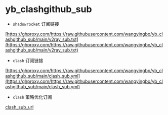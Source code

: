 # yb_clashgithub_sub



- `shadowrocket` 订阅链接

[https://ghproxy.com/https://raw.githubusercontent.com/wangyingbo/yb_clashgithub_sub/main/v2ray_sub.txt](https://ghproxy.com/https://raw.githubusercontent.com/wangyingbo/yb_clashgithub_sub/main/v2ray_sub.txt)

- `clash` 订阅链接

[https://ghproxy.com/https://raw.githubusercontent.com/wangyingbo/yb_clashgithub_sub/main/clash_sub.yml](https://ghproxy.com/https://raw.githubusercontent.com/wangyingbo/yb_clashgithub_sub/main/clash_sub.yml)

- `clash` 策略优化订阅

[clash_sub_url](https://api.dler.io/sub?target=clash&url=https%3A%2F%2Fghproxy.com%2Fhttps%3A%2F%2Fraw.githubusercontent.com%2Fwangyingbo%2Fyb_clashgithub_sub%2Fmain%2Fclash_sub.yml&insert=false&config=https%3A%2F%2Fraw.githubusercontent.com%2FACL4SSR%2FACL4SSR%2Fmaster%2FClash%2Fconfig%2FACL4SSR_Online_Full_AdblockPlus.ini&emoji=true&list=false&xudp=false&udp=false&tfo=false&expand=true&scv=false&fdn=false&new_name=true)
